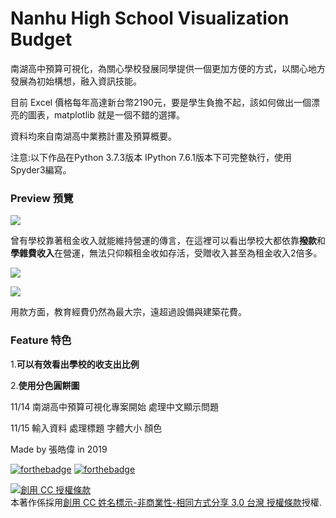 # Nanhu High School Visualization Budget
南湖高中預算可視化，為關心學校發展同學提供一個更加方便的方式，以關心地方發展為初始構想，融入資訊技能。

目前 Excel 價格每年高達新台幣2190元，要是學生負擔不起，該如何做出一個漂亮的圖表，matplotlib 就是一個不錯的選擇。 

資料均來自南湖高中業務計畫及預算概要。

注意:以下作品在Python 3.7.3版本 IPython 7.6.1版本下可完整執行，使用Spyder3編寫。

<h3>Preview 預覽</h3>

<img src="https://i.imgur.com/P7D5rhV.png"></img>

曾有學校靠著租金收入就能維持營運的傳言，在這裡可以看出學校大都依靠<b>撥款</b>和<b>學雜費收入</b>在營運，無法只仰賴租金收如存活，受贈收入甚至為租金收入2倍多。


<img src="https://i.imgur.com/c1D5mau.png"></img>



<img src="https://i.imgur.com/emZgl9j.png"></img>

用款方面，教育經費仍然為最大宗，遠超過設備與建築花費。


<h3>Feature 特色</h3>

1.<b>可以有效看出學校的收支出比例</b>

2.<b>使用分色圓餅圖</b>

11/14 南湖高中預算可視化專案開始 處理中文顯示問題

11/15 輸入資料 處理標題 字體大小 顏色

 Made by 張皓偉 in 2019
 
 [![forthebadge](https://forthebadge.com/images/badges/made-with-python.svg)](https://forthebadge.com) [![forthebadge](https://forthebadge.com/images/badges/built-with-love.svg)](https://forthebadge.com)
 
 
<a rel="license" href="http://creativecommons.org/licenses/by-nc-sa/3.0/tw/"><img alt="創用 CC 授權條款" style="border-width:0" src="https://i.creativecommons.org/l/by-nc-sa/3.0/tw/88x31.png" /></a><br />本著作係採用<a rel="license" href="http://creativecommons.org/licenses/by-nc-sa/3.0/tw/">創用 CC 姓名標示-非商業性-相同方式分享 3.0 台灣 授權條款</a>授權.
